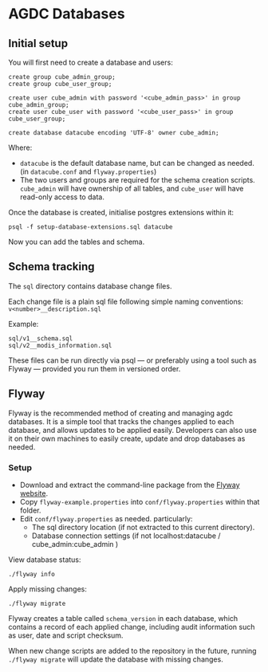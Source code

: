 # AGDC Databases

## Initial setup

You will first need to create a database and users:
    
    create group cube_admin_group;
    create group cube_user_group;

    create user cube_admin with password '<cube_admin_pass>' in group cube_admin_group;
    create user cube_user with password '<cube_user_pass>' in group cube_user_group;

    create database datacube encoding 'UTF-8' owner cube_admin;

Where:
- `datacube` is the default database name, but can be changed as needed. (in `datacube.conf` and `flyway.properties`)
- The two users and groups are required for the schema creation scripts. `cube_admin` will have ownership 
of all tables, and `cube_user` will have read-only access to data.

Once the database is created, initialise postgres extensions within it:

    psql -f setup-database-extensions.sql datacube

Now you can add the tables and schema.

## Schema tracking

The ``sql`` directory contains database change files.

Each change file is a plain sql file following simple naming conventions: ``v<number>__description.sql``

Example:

    sql/v1__schema.sql
    sql/v2__modis_information.sql

These files can be run directly via psql — or preferably using a tool such as Flyway — provided you
run them in versioned order.

## Flyway

Flyway is the recommended method of creating and managing agdc databases. It is a simple tool that tracks
 the changes applied to each database, and allows updates to be applied easily. Developers can also 
 use it on their own machines to easily create, update and drop databases as needed.

### Setup

- Download and extract the command-line package from the [Flyway website](http://flywaydb.org/).
- Copy ``flyway-example.properties`` into ``conf/flyway.properties`` within that folder.
- Edit `conf/flyway.properties` as needed. particularly:
    - The sql directory location (if not extracted to this current directory).
    - Database connection settings (if not localhost:datacube / cube_admin:cube_admin )

View database status:

    ./flyway info

Apply missing changes:

    ./flyway migrate

Flyway creates a table called `schema_version` in each database, which contains a record of each applied change,
including audit information such as user, date and script checksum.

When new change scripts are added to the repository in the future, running `./flyway migrate`
will update the database with missing changes.
